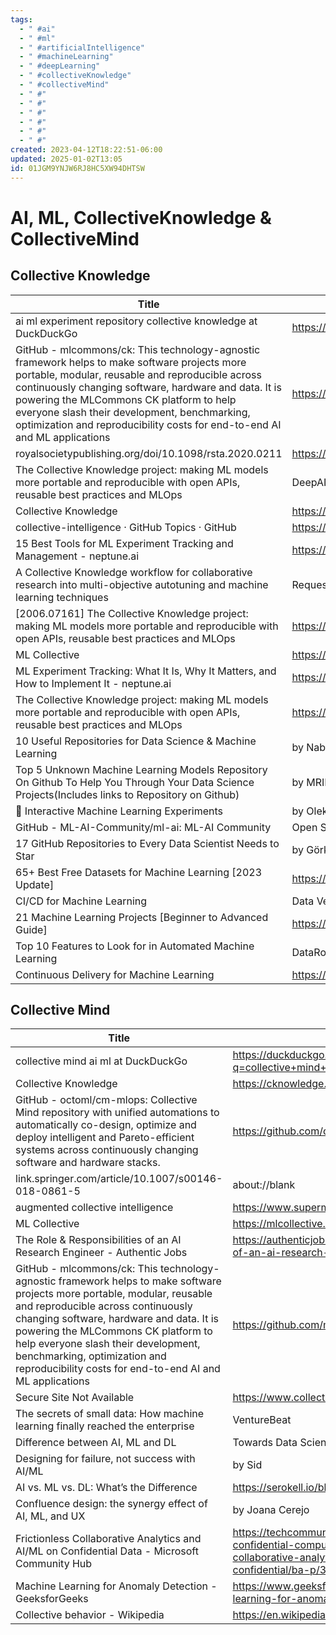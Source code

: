 ```yaml
---
tags:
  - " #ai"
  - " #ml"
  - " #artificialIntelligence"
  - " #machineLearning"
  - " #deepLearning"
  - " #collectiveKnowledge"
  - " #collectiveMind"
  - " #"
  - " #"
  - " #"
  - " #"
  - " #"
  - " #"
created: 2023-04-12T18:22:51-06:00
updated: 2025-01-02T13:05
id: 01JGM9YNJW6RJ8HC5XW94DHTSW
---
```


# AI, ML, CollectiveKnowledge & CollectiveMind


## Collective Knowledge

Title | Link
--- | ---
ai ml experiment repository collective knowledge at DuckDuckGo | https://duckduckgo.com/?q=ai+ml+experiment+repository+collective+knowledge&ia=images 
GitHub - mlcommons/ck: This technology-agnostic framework helps to make software projects more portable, modular, reusable and reproducible across continuously changing software, hardware and data. It is powering the MLCommons CK platform to help everyone slash their development, benchmarking, optimization and reproducibility costs for end-to-end AI and ML applications | https://github.com/mlcommons/ck 
royalsocietypublishing.org/doi/10.1098/rsta.2020.0211 | https://royalsocietypublishing.org/action/cookieAbsent 
The Collective Knowledge project: making ML models more portable and reproducible with open APIs, reusable best practices and MLOps | DeepAI | https://deepai.org/publication/the-collective-knowledge-project-making-ml-models-more-portable-and-reproducible-with-open-apis-reusable-best-practices-and-mlops 
Collective Knowledge | https://www.cknowledge.org/ 
collective-intelligence · GitHub Topics · GitHub | https://github.com/topics/collective-intelligence 
15 Best Tools for ML Experiment Tracking and Management - neptune.ai | https://neptune.ai/blog/best-ml-experiment-tracking-tools 
A Collective Knowledge workflow for collaborative research into multi-objective autotuning and machine learning techniques | Request PDF | https://www.researchgate.net/publication/322695318_A_Collective_Knowledge_workflow_for_collaborative_research_into_multi-objective_autotuning_and_machine_learning_techniques 
[2006.07161] The Collective Knowledge project: making ML models more portable and reproducible with open APIs, reusable best practices and MLOps | https://ar5iv.labs.arxiv.org/html/2006.07161 
ML Collective | https://mlcollective.org/about/ 
ML Experiment Tracking: What It Is, Why It Matters, and How to Implement It - neptune.ai | https://neptune.ai/blog/ml-experiment-tracking 
The Collective Knowledge project: making ML models more portable and reproducible with open APIs, reusable best practices and MLOps | https://www.researchgate.net/publication/342169462_The_Collective_Knowledge_project_making_ML_models_more_portable_and_reproducible_with_open_APIs_reusable_best_practices_and_MLOps 
10 Useful Repositories for Data Science & Machine Learning | by Nabil Nalakath | Geek Culture | Medium | https://medium.com/geekculture/10-useful-repositories-for-data-science-machine-learning-791f3c8bff78 
Top 5 Unknown Machine Learning Models Repository On Github To Help You Through Your Data Science Projects(Includes links to Repository on Github) | by MRINAL WALIA | Analytics Vidhya | Medium | https://medium.com/analytics-vidhya/top-5-unknown-machine-learning-models-repository-on-github-to-help-you-through-your-data-science-99386f641f68 
🤖 Interactive Machine Learning Experiments | by Oleksii Trekhleb | Towards Data Science | https://towardsdatascience.com/interactive-machine-learning-experiments-e9b29b0cb7b9 
GitHub - ML-AI-Community/ml-ai: ML-AI Community | Open Source | Built in Bharat for the World | Data science problem statements and solutions | https://github.com/ML-AI-Community/ml-ai 
17 GitHub Repositories to Every Data Scientist Needs to Star | by Görkem Arslan | Dev Genius | https://blog.devgenius.io/17-github-repositories-to-every-data-scientist-needs-to-star-2a05f7c3ba3f 
65+ Best Free Datasets for Machine Learning [2023 Update] | https://www.v7labs.com/blog/best-free-datasets-for-machine-learning 
CI/CD for Machine Learning | Data Version Control · DVC | https://dvc.org/doc/use-cases/ci-cd-for-machine-learning 
21 Machine Learning Projects [Beginner to Advanced Guide] | https://www.springboard.com/blog/data-science/machine-learning-projects/ 
Top 10 Features to Look for in Automated Machine Learning | DataRobot AI Platform | https://www.datarobot.com/blog/top-10-features-to-look-for-in-automated-machine-learning/ 
Continuous Delivery for Machine Learning | https://martinfowler.com/articles/cd4ml.html 


## Collective Mind

Title | Link
--- | ---
collective mind ai ml at DuckDuckGo | https://duckduckgo.com/?q=collective+mind+ai+ml+&ia=images 
Collective Knowledge | https://cknowledge.org/ 
GitHub - octoml/cm-mlops: Collective Mind repository with unified automations to automatically co-design, optimize and deploy intelligent and Pareto-efficient systems across continuously changing software and hardware stacks. | https://github.com/octoml/cm-mlops 
link.springer.com/article/10.1007/s00146-018-0861-5 | about://blank 
augmented collective intelligence | https://www.supermind.design/ 
ML Collective | https://mlcollective.org/ 
The Role & Responsibilities of an AI Research Engineer - Authentic Jobs | https://authenticjobs.com/role-responsibilities-of-an-ai-research-engineer/ 
GitHub - mlcommons/ck: This technology-agnostic framework helps to make software projects more portable, modular, reusable and reproducible across continuously changing software, hardware and data. It is powering the MLCommons CK platform to help everyone slash their development, benchmarking, optimization and reproducibility costs for end-to-end AI and ML applications | https://github.com/mlcommons/ck 
Secure Site Not Available | https://www.collectivemind.blog/ 
The secrets of small data: How machine learning finally reached the enterprise | VentureBeat | https://venturebeat.com/business/the-secrets-of-small-data-how-machine-learning-finally-reached-the-enterprise/ 
Difference between AI, ML and DL | Towards Data Science | https://towardsdatascience.com/understanding-the-difference-between-ai-ml-and-dl-cceb63252a6c 
Designing for failure, not success with AI/ML | by Sid | UX Collective | https://uxdesign.cc/designing-for-failure-not-success-with-ai-ml-ef80d8a1ef03 
AI vs. ML vs. DL: What’s the Difference | https://serokell.io/blog/ai-ml-dl-difference 
Confluence design: the synergy effect of AI, ML, and UX | by Joana Cerejo | UX Collective | https://uxdesign.cc/confluence-design-b93295f49cea 
Frictionless Collaborative Analytics and AI/ML on Confidential Data - Microsoft Community Hub | https://techcommunity.microsoft.com/t5/azure-confidential-computing/frictionless-collaborative-analytics-and-ai-ml-on-confidential/ba-p/3651263 
Machine Learning for Anomaly Detection - GeeksforGeeks | https://www.geeksforgeeks.org/machine-learning-for-anomaly-detection/ 
Collective behavior - Wikipedia | https://en.wikipedia.org/wiki/Collective_behavior 

